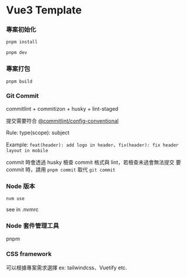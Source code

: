 # Vue3 Template

### 專案初始化

```js
pnpm install

pnpm dev
```

### 專案打包

```
pnpm build
```

### Git Commit

commitlint + commitizon + husky + lint-staged

提交需要符合 [@commitlint/config-conventional
](https://github.com/conventional-changelog/commitlint/tree/master/%40commitlint/config-conventional)

Rule: type(scope): subject

Example: `feat(header): add logo in header`、`fix(header): fix header layout in mobile`

commit 時會透過 husky 檢查 commit 格式與 lint，若檢查未過會無法提交
要 commit 時，請用 `pnpm commit` 取代 `git commit`

### Node 版本

```
nvm use
```

see in .nvmrc

### Node 套件管理工具

pnpm

### CSS framework

可以根據專案需求選擇
ex: tailwindcss、Vuetify etc.
